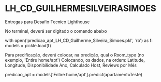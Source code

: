 # LH_CD_GUILHERMESILVEIRASIMOES
Entregas para Desafio Tecnico Lighthouse

No terminal, deverá ser digitado o comando abaixo

with open('predicao_apt_LH_CD_Guilherme_Silveira_Simoes.pkl', 'rb') as f:
    models = pickle.load(f)

Para precificação, deverá colocar, na predição, qual o Room_type (no exemplo, 'Entire home/apt')
Colocando, os dados, na ordem: Latitude, Longitude, Disponibilidade Ano, Calculado Host, Reviews por Mês

predicao_apt = models['Entire home/apt'].predict(apartamentoTeste)
